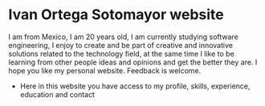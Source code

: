 # Ivan Ortega Sotomayor website

I am from Mexico, I am 20 years old, I am currently studying software engineering, I enjoy to create and be part of creative and innovative solutions related to the technology field, at the same time I like to be learning from other people ideas and opinions and get the better they are. I hope you like my personal website. Feedback is welcome.

- Here in this website you have access to my profile, skills, experience, education and contact 




